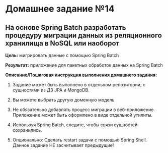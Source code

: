 # Домашнее задание №14

## На основе Spring Batch разработать процедуру миграции данных из реляционного хранилища в NoSQL или наоборот

**Цель:** мигрировать данные с помощью Spring Batch

**Результат:** приложение для пакетных обработок данных на Spring Batch

**Описание/Пошаговая инструкция выполнения домашнего задания:**
    
1. Задание может быть выполнено в отдельном репозитории, с сущностями из ДЗ JPA и MongoDB.
    
2. Вы можете выбрать другую доменную модель
    
3. Не обязательно добавлять процесс миграции в веб-приложение. Приложение может быть оформлено в виде отдельной утилиты.
    
4. Используя Spring Batch, следите, чтобы связи сущностей сохранились.
    
5. Опционально: Сделать restart задачи с помощью Spring Shell. Данное задание НЕ засчитывает предыдущие!

